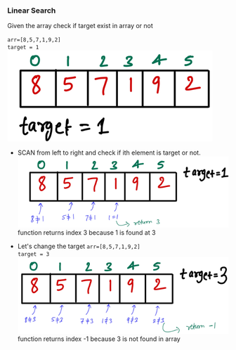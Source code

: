 ### Linear Search
Given the array check if target exist in array or not

`arr=[8,5,7,1,9,2]`<br>
`target = 1`<br>
![image](https://github.com/mayankdubey1996/DSA_and_Leetcode/blob/main/1.Linear%20Search/images/1.linear_search.png)

- SCAN from left to right and check if ith element is target or not.
![image](https://github.com/mayankdubey1996/DSA_and_Leetcode/blob/main/1.Linear%20Search/images/1.1linear_search.png)
function returns index 3 because 1 is found at 3

- Let's change the target
`arr=[8,5,7,1,9,2]`<br>
`target = 3`<br>
![image](https://github.com/mayankdubey1996/DSA_and_Leetcode/blob/main/1.Linear%20Search/images/1.2linear_search.png)
function returns index -1 because 3 is not found in array
